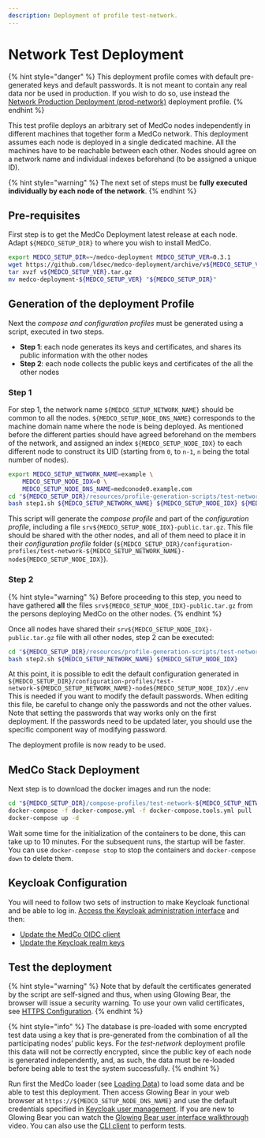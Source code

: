 ```yaml
---
description: Deployment of profile test-network.
---
```


# Network Test Deployment

{% hint style="danger" %}
This deployment profile comes with default pre-generated keys and default passwords. It is not meant to contain any real data nor be used in production. If you wish to do so, use instead the [Network Production Deployment \(prod-network\)](network-production-deployment.md) deployment profile.
{% endhint %}

This test profile deploys an arbitrary set of MedCo nodes independently in different machines that together form a MedCo network. This deployment assumes each node is deployed in a single dedicated machine. All the machines have to be reachable between each other. Nodes should agree on a network name and individual indexes beforehand \(to be assigned a unique ID\).

{% hint style="warning" %}
The next set of steps must be **fully executed individually by each node of the network**.
{% endhint %}

## Pre-requisites

First step is to get the MedCo Deployment latest release at each node. Adapt `${MEDCO_SETUP_DIR}` to where you wish to install MedCo.

```bash
export MEDCO_SETUP_DIR=~/medco-deployment MEDCO_SETUP_VER=0.3.1
wget https://github.com/ldsec/medco-deployment/archive/v${MEDCO_SETUP_VER}.tar.gz
tar xvzf v${MEDCO_SETUP_VER}.tar.gz
mv medco-deployment-${MEDCO_SETUP_VER} "${MEDCO_SETUP_DIR}"
```

## Generation of the deployment Profile

Next the _compose and configuration profiles_ must be generated using a script, executed in two steps.

* **Step 1**: each node generates its keys and certificates, and shares its public information with the other nodes
* **Step 2**: each node collects the public keys and certificates of the all the other nodes

### Step 1

For step 1, the network name `${MEDCO_SETUP_NETWORK_NAME}` should be common to all the nodes. `${MEDCO_SETUP_NODE_DNS_NAME}` corresponds to the machine domain name where the node is being deployed. As mentioned before the different parties should have agreed beforehand on the members of the network, and assigned an index `${MEDCO_SETUP_NODE_IDX}` to each different node to construct its UID \(starting from `0`, to `n-1`, `n` being the total number of nodes\).

```bash
export MEDCO_SETUP_NETWORK_NAME=example \
    MEDCO_SETUP_NODE_IDX=0 \
    MEDCO_SETUP_NODE_DNS_NAME=medconode0.example.com
cd "${MEDCO_SETUP_DIR}/resources/profile-generation-scripts/test-network"
bash step1.sh ${MEDCO_SETUP_NETWORK_NAME} ${MEDCO_SETUP_NODE_IDX} ${MEDCO_SETUP_NODE_DNS_NAME}
```

This script will generate the _compose profile_ and part of the _configuration profile_, including a file `srv${MEDCO_SETUP_NODE_IDX}-public.tar.gz`. This file should be shared with the other nodes, and all of them need to place it in their _configuration profile_ folder \(`${MEDCO_SETUP_DIR}/configuration-profiles/test-network-${MEDCO_SETUP_NETWORK_NAME}-node${MEDCO_SETUP_NODE_IDX}`\).

### Step 2

{% hint style="warning" %}
Before proceeding to this step, you need to have gathered **all** the files `srv${MEDCO_SETUP_NODE_IDX}-public.tar.gz` from the persons deploying MedCo on the other nodes.
{% endhint %}

Once all nodes have shared their `srv${MEDCO_SETUP_NODE_IDX}-public.tar.gz` file with all other nodes, step 2 can be executed:

```bash
cd "${MEDCO_SETUP_DIR}/resources/profile-generation-scripts/test-network"
bash step2.sh ${MEDCO_SETUP_NETWORK_NAME} ${MEDCO_SETUP_NODE_IDX}
```

At this point, it is possible to edit the default configuration generated in `${MEDCO_SETUP_DIR}/configuration-profiles/test-network-${MEDCO_SETUP_NETWORK_NAME}-node${MEDCO_SETUP_NODE_IDX}/.env` This is needed if you want to modify the default passwords. When editing this file, be careful to change only the passwords and not the other values. Note that setting the passwords that way works only on the first deployment. If the passwords need to be updated later, you should use the specific component way of modifying password.

The deployment profile is now ready to be used.

## MedCo Stack Deployment

Next step is to download the docker images and run the node:

```bash
cd "${MEDCO_SETUP_DIR}/compose-profiles/test-network-${MEDCO_SETUP_NETWORK_NAME}-node${MEDCO_SETUP_NODE_IDX}"
docker-compose -f docker-compose.yml -f docker-compose.tools.yml pull
docker-compose up -d
```

Wait some time for the initialization of the containers to be done, this can take up to 10 minutes. For the subsequent runs, the startup will be faster. You can use `docker-compose stop` to stop the containers and `docker-compose down` to delete them.

## Keycloak Configuration

You will need to follow two sets of instruction to make Keycloak functional and be able to log in. [Access the Keycloak administration interface](configuration/keycloak.md#accessing-the-web-administration-interface) and then:

* [Update the MedCo OIDC client](configuration/keycloak.md#medco-openid-connect-client)
* [Update the Keycloak realm keys](configuration/keycloak.md#changing-default-realm-keys)

## Test the deployment

{% hint style="warning" %}
Note that by default the certificates generated by the script are self-signed and thus, when using Glowing Bear, the browser will issue a security warning. To use your own valid certificates, see [HTTPS Configuration](configuration/https-configuration.md).
{% endhint %}

{% hint style="info" %}
The database is pre-loaded with some encrypted test data using a key that is pre-generated from the combination of all the participating nodes’ public keys. For the _test-network_ deployment profile this data will not be correctly encrypted, since the public key of each node is generated independently, and, as such, the data must be re-loaded before being able to test the system successfully.
{% endhint %}

Run first the MedCo loader \(see [Loading Data](../data-loading/)\) to load some data and be able to test this deployment. Then access Glowing Bear in your web browser at `https://${MEDCO_SETUP_NODE_DNS_NAME}` and use the default credentials specified in [Keycloak user management](configuration/keycloak.md#user-management). If you are new to Glowing Bear you can watch the [Glowing Bear user interface walkthrough](https://glowingbear.app/) video. You can also use the [CLI client](../cli.md) to perform tests.

